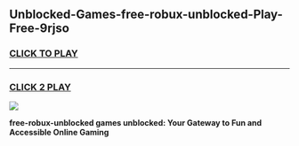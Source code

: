 
## Unblocked-Games-free-robux-unblocked-Play-Free-9rjso
<h3>
<a href="https://premium76.site?title=free-robux-unblocked&ref=21A">CLICK TO PLAY</a></h3>
<hr>

<h3>
<a href="https://premium76.site?title=free-robux-unblocked&ref=21A">CLICK 2 PLAY</a>
  
</h3>

<a href="https://premium76.site?title=free-robux-unblocked&ref=21A"><img src="https://clearcache.store/games.png"></a>


**free-robux-unblocked games unblocked: Your Gateway to Fun and Accessible Online Gaming**
